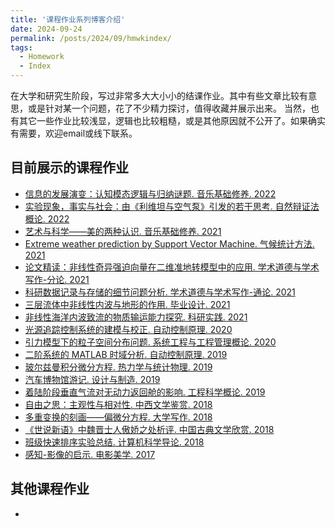 ```yaml
---
title: '课程作业系列博客介绍'
date: 2024-09-24
permalink: /posts/2024/09/hmwkindex/
tags:
  - Homework
  - Index
---
```


在大学和研究生阶段，写过非常多大大小小的结课作业。其中有些文章比较有意思，或是针对某一个问题，花了不少精力探讨，值得收藏并展示出来。
当然，也有其它一些作业比较浅显，逻辑也比较粗糙，或是其他原因就不公开了。如果确实有需要，欢迎email或线下联系。

## 目前展示的课程作业
* [信息的发展演变：认知模态逻辑与归纳谜题. 音乐基础修养. 2022](/_posts/hmwk/2022-05-04-logic.md)
* [实验现象，事实与社会：由《利维坦与空气泵》引发的若干思考. 自然辩证法概论. 2022](/_posts/hmwk/2022-04-20-lwt.md)
* [艺术与科学——美的两种认识. 音乐基础修养. 2021](/_posts/hmwk/2021-12-06-music.md)
* [Extreme weather prediction by Support Vector Machine. 气候统计方法. 2021](/_posts/hmwk/2021-11-30-svm.md)
* [论文精读：非线性奇异强迫向量在二维准地转模型中的应用. 学术道德与学术写作-分论. 2021](/_posts/hmwk/2021-10-20-fl.md)
* [科研数据记录与存储的细节问题分析. 学术道德与学术写作-通论. 2021](/_posts/hmwk/2021-10-17-tl.md)
* [三层流体中非线性内波与地形的作用. 毕业设计. 2021](/_posts/hmwk/2021-06-02-thesis.md)
* [非线性海洋内波致流的物质输运能力探究. 科研实践. 2021](/_posts/hmwk/2021-01-12-kysj.md)
* [光源追踪控制系统的建模与校正. 自动控制原理. 2020](/_posts/hmwk/2020-01-05-light-tracer.md)
* [引力模型下的粒子空间分布问题. 系统工程与工程管理概论. 2020](/_posts/hmwk/2020-01-03-particles.md)
* [二阶系统的 MATLAB 时域分析. 自动控制原理. 2019](/_posts/hmwk/2019-10-29-second-order-sys.md)
* [玻尔兹曼积分微分方程. 热力学与统计物理. 2019](/_posts/hmwk/2019-06-26-boltzmann.md)
* [汽车博物馆游记. 设计与制造. 2019](/_posts/hmwk/2019-06-17-car.md)
* [着陆阶段垂直气流对无动力返回舱的影响. 工程科学概论. 2019](/_posts/hmwk/2019-01-16-introeng.md)
* [自由之思：主观性与相对性. 中西文学鉴赏. 2018](/_posts/hmwk/2018-12-19-freedom.md)
* [多重变换的刻画——偏微分方程. 大学写作. 2018](/_posts/hmwk/2018-06-27-pdeintro.md)
* [《世说新语》中魏晋士人傲娇之处析评. 中国古典文学欣赏. 2018](/_posts/hmwk/2018-06-20-ssxy.md)
* [班级快速排序实验总结. 计算机科学导论. 2018](/_posts/hmwk/2018-05-31-quicksort.md)
* [感知-影像的启示. 电影美学. 2017](/_posts/hmwk/2017-12-17-movie.md)

## 其他课程作业
* 